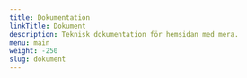 ```yaml
---
title: Dokumentation
linkTitle: Dokument
description: Teknisk dokumentation för hemsidan med mera.
menu: main
weight: -250
slug: dokument
---
```

